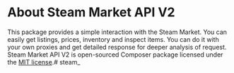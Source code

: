 # About Steam Market API V2

This package provides a simple interaction with the Steam Market. You can easily get listings, prices, inventory and inspect items. You can do it with your own proxies and get detailed response for deeper analysis of request. 
Steam Market API V2 is open-sourced Composer package licensed under the [MIT license](https://opensource.org/licenses/MIT).# steam_

